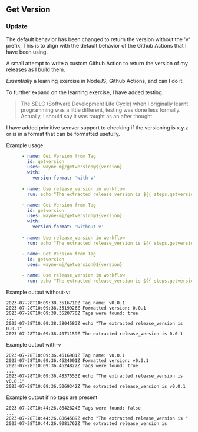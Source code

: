 ## Get Version

### Update

The default behavior has been changed to return the version without the 'v' prefix.  This is to align with the default behavior of the Github Actions that I have been using.

A small attempt to write a custom Github Action to return the version of my releases as I build them.

*Essentially* a learning exercise in NodeJS, Github Actions, and can I do it.

To further expand on the learning exercise, I have added testing.  

> The SDLC (Software Development Life Cycle) when I originally learnt programming was a little different, testing was done less formally. 
> Actually, I should say it was taught as an after thought.

I have added primitive semver support to checking if the versioning is x.y.z or is in a format that can be formatted usefully.

Example usage:

```yml
      - name: Get Version from Tag
        id: getversion
        uses: wayne-mj/getversion@${version}
        with:
          version-format: 'with-v'
      
      - name: Use release_version in workflow
        run: echo "The extracted release_version is ${{ steps.getversion.outputs.release_version }}"          
```

```yml
      - name: Get Version from Tag
        id: getversion
        uses: wayne-mj/getversion@${version}
        with:
          version-format: 'without-v'
      
      - name: Use release_version in workflow
        run: echo "The extracted release_version is ${{ steps.getversion.outputs.release_version }}"          
```

```yml
      - name: Get Version from Tag
        id: getversion
        uses: wayne-mj/getversion@${version}

      - name: Use release_version in workflow
        run: echo "The extracted release_version is ${{ steps.getversion.outputs.release_version }}"        
```

Example output without-v:
```
2023-07-28T10:09:38.3516710Z Tag name: v0.0.1
2023-07-28T10:09:38.3519926Z Formatted version: 0.0.1
2023-07-28T10:09:38.3520770Z Tags were found: true
...
2023-07-28T10:09:38.3804583Z echo "The extracted release_version is 0.0.1"
2023-07-28T10:09:38.4071159Z The extracted release_version is 0.0.1
```

Example output with-v
```
2023-07-28T10:09:36.4616981Z Tag name: v0.0.1
2023-07-28T10:09:36.4624001Z Formatted version: v0.0.1
2023-07-28T10:09:36.4624822Z Tags were found: true
...
2023-07-28T10:09:36.4837553Z echo "The extracted release_version is v0.0.1"
2023-07-28T10:09:36.5069342Z The extracted release_version is v0.0.1
```

Example output if no tags are present
```
2023-07-28T10:44:26.8642824Z Tags were found: false
...
2023-07-28T10:44:26.8864589Z echo "The extracted release_version is "
2023-07-28T10:44:26.9081762Z The extracted release_version is
```